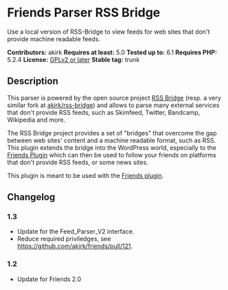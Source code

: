 # Friends Parser RSS Bridge

Use a local version of RSS-Bridge to view feeds for web sites that don't provide machine readable feeds.

**Contributors:** akirk
**Requires at least:** 5.0
**Tested up to:** 6.1
**Requires PHP:** 5.2.4
**License:** [GPLv2 or later](http://www.gnu.org/licenses/gpl-2.0.html)
**Stable tag:** trunk

## Description

This parser is powered by the open source project [RSS Bridge](https://github.com/RSS-Bridge/rss-bridge) (resp. a very similar fork at [akirk/rss-bridge](https://github.com/akirk/rss-bridge)) and allows to parse many external services that don't provide RSS feeds, such as Skimfeed, Twitter, Bandcamp, Wikipedia and more.

The RSS Bridge project provides a set of "bridges" that overcome the gap between web sites' content and a machine readable format, such as RSS. This plugin extends the bridge into the WordPress world, especially to the [Friends Plugin](https://wordpress.org/plugins/friends) which can then be used to follow your friends on platforms that don't provide RSS feeds, or some news sites.

This plugin is meant to be used with the [Friends plugin](https://github.com/akirk/friends/).


## Changelog

### 1.3
- Update for the Feed_Parser_V2 interface.
- Reduce required priviledges, see https://github.com/akirk/friends/pull/121.

### 1.2
- Update for Friends 2.0
